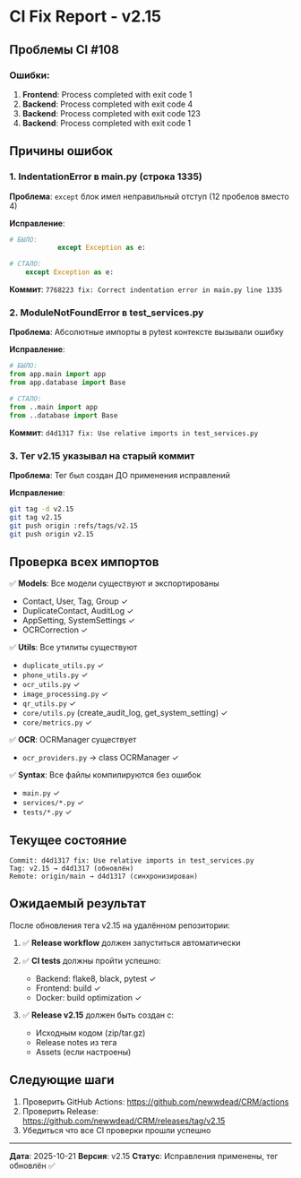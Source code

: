 # CI Fix Report - v2.15

## Проблемы CI #108

### Ошибки:
1. **Frontend**: Process completed with exit code 1
2. **Backend**: Process completed with exit code 4
3. **Backend**: Process completed with exit code 123
4. **Backend**: Process completed with exit code 1

## Причины ошибок

### 1. IndentationError в main.py (строка 1335)
**Проблема**: `except` блок имел неправильный отступ (12 пробелов вместо 4)

**Исправление**: 
```python
# БЫЛО:
            except Exception as e:

# СТАЛО:
    except Exception as e:
```

**Коммит**: `7768223 fix: Correct indentation error in main.py line 1335`

### 2. ModuleNotFoundError в test_services.py
**Проблема**: Абсолютные импорты в pytest контексте вызывали ошибку

**Исправление**: 
```python
# БЫЛО:
from app.main import app
from app.database import Base

# СТАЛО:
from ..main import app
from ..database import Base
```

**Коммит**: `d4d1317 fix: Use relative imports in test_services.py`

### 3. Тег v2.15 указывал на старый коммит
**Проблема**: Тег был создан ДО применения исправлений

**Исправление**: 
```bash
git tag -d v2.15
git tag v2.15
git push origin :refs/tags/v2.15
git push origin v2.15
```

## Проверка всех импортов

✅ **Models**: Все модели существуют и экспортированы
- Contact, User, Tag, Group ✓
- DuplicateContact, AuditLog ✓
- AppSetting, SystemSettings ✓
- OCRCorrection ✓

✅ **Utils**: Все утилиты существуют
- `duplicate_utils.py` ✓
- `phone_utils.py` ✓
- `ocr_utils.py` ✓
- `image_processing.py` ✓
- `qr_utils.py` ✓
- `core/utils.py` (create_audit_log, get_system_setting) ✓
- `core/metrics.py` ✓

✅ **OCR**: OCRManager существует
- `ocr_providers.py` → class OCRManager ✓

✅ **Syntax**: Все файлы компилируются без ошибок
- `main.py` ✓
- `services/*.py` ✓
- `tests/*.py` ✓

## Текущее состояние

```
Commit: d4d1317 fix: Use relative imports in test_services.py
Tag: v2.15 → d4d1317 (обновлён)
Remote: origin/main → d4d1317 (синхронизирован)
```

## Ожидаемый результат

После обновления тега v2.15 на удалённом репозитории:

1. ✅ **Release workflow** должен запуститься автоматически
2. ✅ **CI tests** должны пройти успешно:
   - Backend: flake8, black, pytest ✓
   - Frontend: build ✓
   - Docker: build optimization ✓

3. ✅ **Release v2.15** должен быть создан с:
   - Исходным кодом (zip/tar.gz)
   - Release notes из тега
   - Assets (если настроены)

## Следующие шаги

1. Проверить GitHub Actions: https://github.com/newwdead/CRM/actions
2. Проверить Release: https://github.com/newwdead/CRM/releases/tag/v2.15
3. Убедиться что все CI проверки прошли успешно

---

**Дата**: 2025-10-21
**Версия**: v2.15
**Статус**: Исправления применены, тег обновлён ✅


